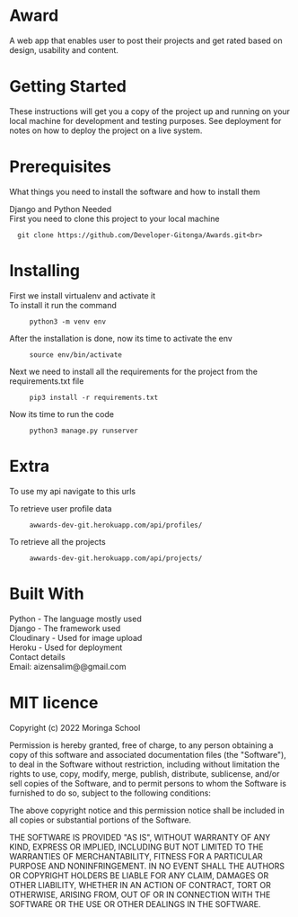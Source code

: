 # Award
A web app that enables user to post their projects and get rated based on design, usability and content.

# Getting Started
These instructions will get you a copy of the project up and running on your local machine for development and testing purposes. See deployment for notes on how to deploy the project on a live system.

# Prerequisites
What things you need to install the software and how to install them

Django and Python Needed<br>
First you need to clone this project to your local machine

      git clone https://github.com/Developer-Gitonga/Awards.git<br>
# Installing
First we install virtualenv and activate it<br>
To install it run the command

         python3 -m venv env

After the installation is done, now its time to activate the env

         source env/bin/activate

Next we need to install all the requirements for the project from the requirements.txt file

         pip3 install -r requirements.txt

Now its time to run the code

         python3 manage.py runserver
        
 # Extra
To use my api navigate to this urls

To retrieve user profile data

         awwards-dev-git.herokuapp.com/api/profiles/
To retrieve all the projects

         awwards-dev-git.herokuapp.com/api/projects/
         
# Built With
Python - The language mostly used<br>
Django - The framework used<br>
Cloudinary - Used for image upload<br>
Heroku - Used for deployment<br>
Contact details<br>
Email: aizensalim@@gmail.com

# MIT licence
Copyright (c) 2022 Moringa School

Permission is hereby granted, free of charge, to any person obtaining a copy of this software and associated documentation files (the "Software"), to deal in the Software without restriction, including without limitation the rights to use, copy, modify, merge, publish, distribute, sublicense, and/or sell copies of the Software, and to permit persons to whom the Software is furnished to do so, subject to the following conditions:

The above copyright notice and this permission notice shall be included in all copies or substantial portions of the Software.

THE SOFTWARE IS PROVIDED "AS IS", WITHOUT WARRANTY OF ANY KIND, EXPRESS OR IMPLIED, INCLUDING BUT NOT LIMITED TO THE WARRANTIES OF MERCHANTABILITY, FITNESS FOR A PARTICULAR PURPOSE AND NONINFRINGEMENT. IN NO EVENT SHALL THE AUTHORS OR COPYRIGHT HOLDERS BE LIABLE FOR ANY CLAIM, DAMAGES OR OTHER LIABILITY, WHETHER IN AN ACTION OF CONTRACT, TORT OR OTHERWISE, ARISING FROM, OUT OF OR IN CONNECTION WITH THE SOFTWARE OR THE USE OR OTHER DEALINGS IN THE SOFTWARE.
